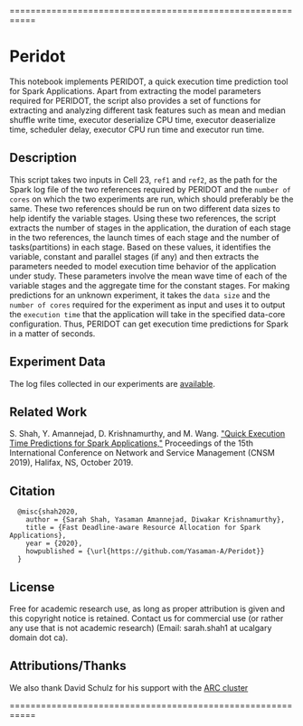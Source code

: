 ===========================================================
# Peridot

This notebook implements PERIDOT, a quick execution time prediction tool for Spark Applications. Apart from extracting the model parameters required for PERIDOT, the script also provides a set of functions for extracting and analyzing different task features such as mean and median shuffle write time, executor deserialize CPU time, executor deaserialize time, scheduler delay, executor CPU run time and executor run time.

## Description
This script takes two inputs in Cell 23, `ref1` and `ref2`, as the path for the Spark log file of the two references required by PERIDOT and the `number of cores` on which the two experiments are run, which should preferably be the same. These two references should be run on two different data sizes to help identify the variable stages. Using these two references, the script extracts the number of stages in the application, the duration of each stage in the two references, the launch times of each stage and the number of tasks(partitions) in each stage. Based on these values, it identifies the variable, constant and parallel stages (if any) and then extracts the parameters needed to model execution time behavior of the application under study. These parameters involve the mean wave time of each of the variable stages and the aggregate time for the constant stages. For making predictions for an unknown experiment, it takes the `data size` and the `number of cores` required for the experiment as input and uses it to output the `execution time` that the application will take in the specified data-core configuration. Thus, PERIDOT can get execution time predictions for Spark in a matter of seconds.

## Experiment Data
The log files collected in our experiments are [available](https://drive.google.com/drive/folders/11q84KEDc_ozurvZgXhqOi5AuyK6G9gRk).

## Related Work
S. Shah, Y. Amannejad, D. Krishnamurthy, and M. Wang. ["Quick Execution Time Predictions for Spark Applications,"](https://pdfs.semanticscholar.org/e174/b68290e9ca9b81bf6ab8eb470c1955aa5d15.pdf) Proceedings of the 15th International Conference on Network and Service Management (CNSM 2019), Halifax, NS, October 2019. 

## Citation
```
  @misc{shah2020,
    author = {Sarah Shah, Yasaman Amannejad, Diwakar Krishnamurthy},
    title = {Fast Deadline-aware Resource Allocation for Spark Applications},
    year = {2020},
    howpublished = {\url{https://github.com/Yasaman-A/Peridot}}
  }
  ```

 ## License
Free for academic research use, as long as proper attribution is given and this copyright notice is retained. Contact us for commercial use (or rather any use that is not academic research) (Email: sarah.shah1 at ucalgary domain dot ca).
  
 ## Attributions/Thanks
We also thank David Schulz for his support with the [ARC cluster](https://hpc.ucalgary.ca/quickstart/arc)

 =========================================================== 

